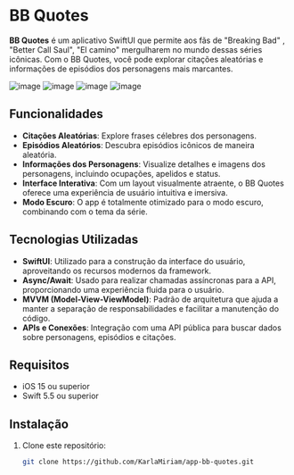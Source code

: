 # BB Quotes

**BB Quotes** é um aplicativo SwiftUI que permite aos fãs de "Breaking Bad" , "Better Call Saul", "El camino" mergulharem no mundo dessas séries icônicas. Com o BB Quotes, você pode explorar citações aleatórias e informações de episódios dos personagens mais marcantes.

![image](https://github.com/user-attachments/assets/01ca2b26-1bb9-48e3-847c-aa9b70311ff5)
![image](https://github.com/user-attachments/assets/2f3c0132-1e48-4336-b0f0-6fcdfa654505)
![image](https://github.com/user-attachments/assets/2a307c20-ad44-4e8d-8379-928cf6bd93e8)
![image](https://github.com/user-attachments/assets/129bf481-a10f-4ef4-a5af-d9d6970d0169)



## Funcionalidades

- **Citações Aleatórias**: Explore frases célebres dos personagens.
- **Episódios Aleatórios**: Descubra episódios icônicos de maneira aleatória.
- **Informações dos Personagens**: Visualize detalhes e imagens dos personagens, incluindo ocupações, apelidos e status.
- **Interface Interativa**: Com um layout visualmente atraente, o BB Quotes oferece uma experiência de usuário intuitiva e imersiva.
- **Modo Escuro**: O app é totalmente otimizado para o modo escuro, combinando com o tema da série.

## Tecnologias Utilizadas

- **SwiftUI**: Utilizado para a construção da interface do usuário, aproveitando os recursos modernos da framework.
- **Async/Await**: Usado para realizar chamadas assíncronas para a API, proporcionando uma experiência fluida para o usuário.
- **MVVM (Model-View-ViewModel)**: Padrão de arquitetura que ajuda a manter a separação de responsabilidades e facilitar a manutenção do código.
- **APIs e Conexões**: Integração com uma API pública para buscar dados sobre personagens, episódios e citações.

## Requisitos

- iOS 15 ou superior
- Swift 5.5 ou superior

## Instalação

1. Clone este repositório:
   ```bash
   git clone https://github.com/KarlaMiriam/app-bb-quotes.git
